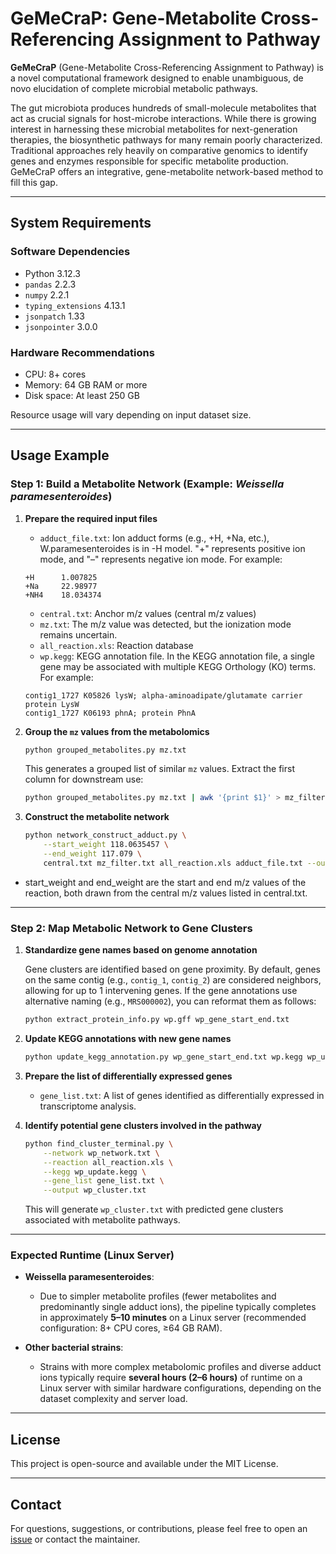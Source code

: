 # GeMeCraP: Gene-Metabolite Cross-Referencing Assignment to Pathway

**GeMeCraP** (Gene-Metabolite Cross-Referencing Assignment to Pathway) is a novel computational framework designed to enable unambiguous, de novo elucidation of complete microbial metabolic pathways.

The gut microbiota produces hundreds of small-molecule metabolites that act as crucial signals for host-microbe interactions. While there is growing interest in harnessing these microbial metabolites for next-generation therapies, the biosynthetic pathways for many remain poorly characterized. Traditional approaches rely heavily on comparative genomics to identify genes and enzymes responsible for specific metabolite production. GeMeCraP offers an integrative, gene-metabolite network-based method to fill this gap.

---

## System Requirements

### Software Dependencies

- Python 3.12.3  
- `pandas` 2.2.3  
- `numpy` 2.2.1  
- `typing_extensions` 4.13.1  
- `jsonpatch` 1.33  
- `jsonpointer` 3.0.0  

### Hardware Recommendations

- CPU: 8+ cores  
- Memory: 64 GB RAM or more  
- Disk space: At least 250 GB  

Resource usage will vary depending on input dataset size.

---

## Usage Example

### Step 1: Build a Metabolite Network (Example: *Weissella paramesenteroides*)

1. **Prepare the required input files**

   - `adduct_file.txt`: Ion adduct forms (e.g., +H, +Na, etc.), W.paramesenteroides is in -H model. "+" represents positive ion mode, and "–" represents negative ion mode. For example: 
   ```
   +H      1.007825
   +Na     22.98977
   +NH4    18.034374
   ```
   - `central.txt`: Anchor m/z values (central m/z values)
   - `mz.txt`: The m/z value was detected, but the ionization mode remains uncertain.
   - `all_reaction.xls`: Reaction database
   - `wp.kegg`: KEGG annotation file. In the KEGG annotation file, a single gene may be associated with multiple KEGG Orthology (KO) terms. For example:
   ```
   contig1_1727 K05826 lysW; alpha-aminoadipate/glutamate carrier protein LysW
   contig1_1727 K06193 phnA; protein PhnA
   ```
2. **Group the `mz` values from the metabolomics**

   ```bash
   python grouped_metabolites.py mz.txt
   ```

   This generates a grouped list of similar `mz` values. Extract the first column for downstream use:

   ```bash
   python grouped_metabolites.py mz.txt | awk '{print $1}' > mz_filter.txt
   ```
3. **Construct the metabolite network**

   ```bash
   python network_construct_adduct.py \
       --start_weight 118.0635457 \
       --end_weight 117.079 \
       central.txt mz_filter.txt all_reaction.xls adduct_file.txt --output wp_network.txt
   ```
- start_weight and end_weight are the start and end m/z values of the reaction, both drawn from the central m/z values listed in central.txt.
---

### Step 2: Map Metabolic Network to Gene Clusters

1. **Standardize gene names based on genome annotation**

   Gene clusters are identified based on gene proximity. By default, genes on the same contig (e.g., `contig_1`, `contig_2`) are considered neighbors, allowing for up to 1 intervening genes. If the gene annotations use alternative naming (e.g., `MRS000002`), you can reformat them as follows:

   ```bash
   python extract_protein_info.py wp.gff wp_gene_start_end.txt
   ```

2. **Update KEGG annotations with new gene names**

   ```bash
   python update_kegg_annotation.py wp_gene_start_end.txt wp.kegg wp_update.kegg
   ```

3. **Prepare the list of differentially expressed genes**

   - `gene_list.txt`: A list of genes identified as differentially expressed in transcriptome analysis.

4. **Identify potential gene clusters involved in the pathway**

   ```bash
   python find_cluster_terminal.py \
       --network wp_network.txt \
       --reaction all_reaction.xls \
       --kegg wp_update.kegg \
       --gene_list gene_list.txt \
       --output wp_cluster.txt
   ```

   This will generate `wp_cluster.txt` with predicted gene clusters associated with metabolite pathways.

---
### Expected Runtime (Linux Server)

- **Weissella paramesenteroides**:
  - Due to simpler metabolite profiles (fewer metabolites and predominantly single adduct ions), the pipeline typically completes in approximately **5–10 minutes** on a Linux server (recommended configuration: 8+ CPU cores, ≥64 GB RAM).

- **Other bacterial strains**:
  - Strains with more complex metabolomic profiles and diverse adduct ions typically require **several hours (2–6 hours)** of runtime on a Linux server with similar hardware configurations, depending on the dataset complexity and server load.

---
## License

This project is open-source and available under the MIT License.

---

## Contact

For questions, suggestions, or contributions, please feel free to open an [issue](https://github.com/yourusername/GeMeCraP/issues) or contact the maintainer.
